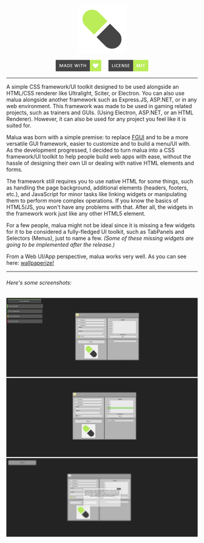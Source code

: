 <p align="center">
  <img width="128" height="128" src="repo/logo.png" alt="logo">
</p>

<p align="center">
    <a href="https://github.com/otvv/malua"><img width="120" height="30" src="repo/made-with-love.png" alt="css"></a>
    <a href="https://github.com/otvv/malua/blob/master/LICENSE"><img width="120" height="30" src="repo/license.png" alt="mit"></a>
</p>

<hr>

A simple CSS framework/UI toolkit designed to be used alongside an HTML/CSS renderer like Ultralight, Sciter, or Electron. You can also use malua alongside another framework such as Express.JS, ASP.NET, or in any web environment.
This framework was made to be used in gaming related projects, such as trainers and GUIs. (Using Electron, ASP.NET, or an HTML Renderer). However, it can also be used for any project you feel like it is suited for.

Malua was born with a simple premise: to replace <a href="https://github.com/otvv/fgui">FGUI</a> and to be a more versatile GUI framework, easier to customize and to build a menu/UI with. As the development progressed, I decided to turn malua into a CSS framework/UI toolkit to help people build web apps with ease, without the hassle of designing their own UI or dealing with native HTML elements and forms.

The framework still requires you to use native HTML for some things, such as handling the page background, additional elements (headers, footers, etc.), and JavaScript for minor tasks like linking widgets or manipulating them to perform more complex operations. If you know the basics of HTML5/JS, you won't have any problems with that. After all, the widgets in the framework work just like any other HTML5 element.

For a few people, malua might not be ideal since it is missing a few widgets for it to be considered a fully-fledged UI toolkit, such as TabPanels and Selectors (Menus), just to name a few. 
_(Some of these missing widgets are going to be implemented after the release.)_

From a Web UI/App perspective, malua works very well. As you can see here: <a href="https://wallpaperize.vercel.app">wallpaperize!</a>

***

<h6>Here's some screenshots:</h6>

![First image](https://raw.githubusercontent.com/otvv/malua/main/repo/example1.png)
![Second image](https://raw.githubusercontent.com/otvv/malua/main/repo/example2.png)
![Third image](https://raw.githubusercontent.com/otvv/malua/main/repo/example3.png)
